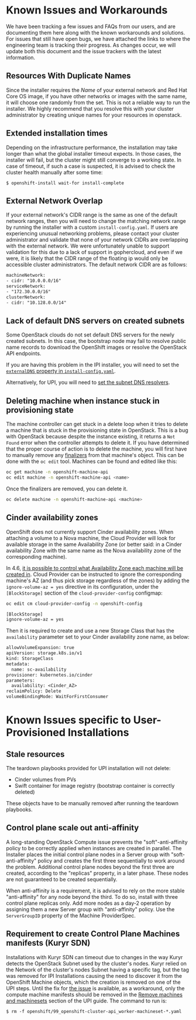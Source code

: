 # Known Issues and Workarounds

We have been tracking a few issues and FAQs from our users, and are documenting them here along with the known workarounds and solutions. For issues that still have open bugs, we have attached the links to where the engineering team is tracking their progress. As changes occur, we will update both this document and the issue trackers with the latest information.

## Resources With Duplicate Names

Since the installer requires the *Name* of your external network and Red Hat Core OS image, if you have other networks or images with the same name, it will choose one randomly from the set. This is not a reliable way to run the installer. We highly recommend that you resolve this with your cluster administrator by creating unique names for your resources in openstack.

## Extended installation times

Depending on the infrastructure performance, the installation may take longer than what the global installer timeout expects. In those cases, the installer will fail, but the cluster might still converge to a working state. In case of timeout, if such a case is suspected, it is advised to check the cluster health manually after some time:

```shell
$ openshift-install wait-for install-complete
```

## External Network Overlap

If your external network's CIDR range is the same as one of the default network ranges, then you will need to change the matching network range by running the installer with a custom `install-config.yaml`. If users are experiencing unusual networking problems, please contact your cluster administrator and validate that none of your network CIDRs are overlapping with the external network. We were unfortunately unable to support validation for this due to a lack of support in gophercloud, and even if we were, it is likely that the CIDR range of the floating ip would only be accessible cluster administrators. The default network CIDR are as follows:

```txt
machineNetwork:
- cidr: "10.0.0.0/16"
serviceNetwork:
- "172.30.0.0/16"
clusterNetwork:
- cidr: "10.128.0.0/14"
```

## Lack of default DNS servers on created subnets

Some OpenStack clouds do not set default DNS servers for the newly created subnets. In this case, the bootstrap node may fail to resolve public name records to download the OpenShift images or resolve the OpenStack API endpoints.

If you are having this problem in the IPI installer, you will need to set the [`externalDNS` property in `install-config.yaml`](./customization.md#cluster-scoped-properties).

Alternatively, for UPI, you will need to [set the subnet DNS resolvers](./install_upi.md#subnet-dns-optional).

## Deleting machine when instance stuck in provisioning state

The machine controller can get stuck in a delete loop when it tries to delete a machine that is stuck in the provisioning state in OpenStack. This is a bug with OpenStack
because despite the instance existing, it returns a `Not Found` error when the controller attempts to delete it. If you have determined that the proper course of action is to delete the machine, you will first have to manually remove any [finalizers](https://kubernetes.io/docs/tasks/extend-kubernetes/custom-resources/custom-resource-definitions/#finalizers) from that machine's object. This can be done with the `oc edit` tool. Machines can be found and edited like this:

```sh
oc get machine -n openshift-machine-api
oc edit machine -n openshift-machine-api <name>
```

Once the finalizers are removed, you can delete it.

```sh
oc delete machine -n openshift-machine-api <machine>
```

## Cinder availability zones

OpenShift does not currently support Cinder availability zones. When attaching a volume to a Nova machine, the Cloud Provider will look for available storage in the same Availability Zone (or better said: in a Cinder availability Zone with the same name as the Nova availability zone of the corresponding machine).

In 4.6, [it is possible to control what Availability Zone each machine will be created in][nova-az-setting]. Cloud Provider can be instructed to ignore the corresponding machine's AZ (and thus pick storage regardless of the zones) by adding the `ignore-volume-az = yes` directive in its configuration, under the `[BlockStorage]` section of the `cloud-provider-config` configmap:

```sh
oc edit cm cloud-provider-config -n openshift-config
```

```txt
[BlockStorage]
ignore-volume-az = yes
```

Then it is required to create and use a new Storage Class that has the `availability` parameter set to your Cinder availability zone name, as below:

```txt
allowVolumeExpansion: true
apiVersion: storage.k8s.io/v1
kind: StorageClass
metadata:
  name: sc-availability
provisioner: kubernetes.io/cinder
parameters:
  availability: <Cinder_AZ>
reclaimPolicy: Delete
volumeBindingMode: WaitForFirstConsumer
```

[nova-az-setting]: ../openstack#setting-nova-availability-zones

# Known Issues specific to User-Provisioned Installations

## Stale resources

The teardown playbooks provided for UPI installation will not delete:
 - Cinder volumes from PVs
 - Swift container for image registry (bootstrap container is correctly deleted)

These objects have to be manually removed after running the teardown playbooks.

## Control plane scale out anti-affinity

A long-standing OpenStack Compute issue prevents the "soft"-anti-affinity
policy to be correctly applied when instances are created in parallel. The
Installer places the initial control plane nodes in a Server group with
"soft-anti-affinity" policy and creates the first three sequentially to work
around the problem. Additional control plane nodes beyond the first three are
created, according to the "replicas" property, in a later phase. These nodes
are not guaranteed to be created sequentially.

When anti-affinity is a requirement, it is advised to rely on the more stable
"anti-affinity" for any node beyond the third. To do so, install with three
control plane replicas only. Add more nodes as a day-2 operation by assigning
them a new Server group with "anti-affinity" policy. Use the `ServerGroupID`
property of the Machine ProviderSpec.

## Requirement to create Control Plane Machines manifests (Kuryr SDN)

Installations with Kuryr SDN can timeout due to changes in the way Kuryr detects
the OpenStack Subnet used by the cluster's nodes. Kuryr relied on the Network of
the cluster's nodes Subnet having a specific tag, but the tag was removed for IPI
Installations causing the need to discover it from the OpenShift Machine objects,
which the creation is removed on one of the UPI steps. Until the fix for
[the issue][bugzilla-upi] is available, as a workaround, only the compute machine
manifests should be removed in the [Remove machines and machinesets][manifests-removal]
section of the UPI guide. The command to run is:

```console
$ rm -f openshift/99_openshift-cluster-api_worker-machineset-*.yaml
```
[bugzilla-upi]: https://bugzilla.redhat.com/show_bug.cgi?id=1927244
[manifests-removal]:../openstack/install_upi.md#remove-machines-and-machinesets
